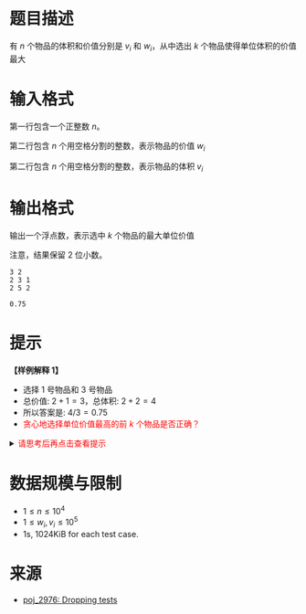 # 题目描述

有 $n$ 个物品的体积和价值分别是 $v_i$ 和 $w_i$，从中选出 $k$ 个物品使得单位体积的价值最大

# 输入格式

第一行包含一个正整数 $n$。

第二行包含 $n$ 个用空格分割的整数，表示物品的价值 $w_i$

第二行包含 $n$ 个用空格分割的整数，表示物品的体积 $v_i$

# 输出格式

输出一个浮点数，表示选中 $k$ 个物品的最大单位价值

注意，结果保留 $2$ 位小数。

```input1
3 2
2 3 1
2 5 2
```

```output1
0.75
```

# 提示

**【样例解释 1】**

* 选择 1 号物品和 3 号物品
* 总价值: $2 + 1 = 3$，总体积: $2 + 2 = 4$
* 所以答案是: $4 / 3 = 0.75$
* <font color="#FF0000"> 贪心地选择单位价值最高的前 $k$ 个物品是否正确？</font>

<details>
<summary><font color="#FF0000">请思考后再点击查看提示</font></summary>

* 设 $C(x)$ 表示可以选择 $k$ 个物品使得单位价值不低于 $x$
* 若 $x$ 满足条件 $C(x)$，那么所有 $x' \le x$ 必然也能满足条件 $C(x')，符合二分搜索的条件
* 所以我们只需要判断 $C(x)$ 是否可行，即：

$$
\frac{\sum{w_i}}{\sum{v_i}} \ge x，能否成立？
$$

* $\sum{w_i} \ge x \cdot \sum{v_i}$
* $\sum{w_i - x \cdot v_i} \ge 0$
* 所以我们贪心地选择 $w_i - x \cdot v_i$ 最大的 $k$ 个物品就好
* 每次判断需要执行一次 sort()，所以每次判断时间复杂度是 $O(nlog(n))$

</details>

# 数据规模与限制

* $1 \le n \le 10^4$
* $1 \le w_i, v_i \le 10^5$
* 1s, 1024KiB for each test case.

# 来源

* [poj_2976: Dropping tests](http://poj.org/problem?id=2976)
